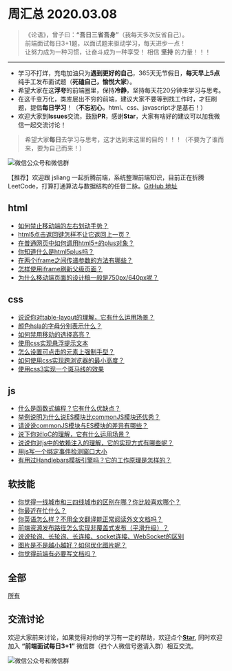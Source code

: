 # 周汇总 2020.03.08

> 《论语》，曾子曰：**“吾日三省吾身”**（我每天多次反省自己）。  
> 前端面试每日3+1题，以面试题来驱动学习，每天进步一点！  
> 让努力成为一种习惯，让奋斗成为一种享受！
> 相信 **坚持** 的力量！！！

---
- 学习不打烊，充电加油只为**遇到更好的自己**，365天无节假日，**每天早上5点**纯手工发布面试题（**死磕自己，愉悦大家**）。
- 希望大家在这**浮夸**的前端圈里，保持**冷静**，坚持每天花20分钟来学习与思考。
- 在这千变万化，类库层出不穷的前端，建议大家不要等到找工作时，才狂刷题，提倡**每日学习**！（**不忘初心**，html、css、javascript才是基石！）
- 欢迎大家到**Issues**交流，鼓励**PR**，感谢**Star**，大家有啥好的建议可以加我微信一起交流讨论！
> 希望大家**每日**去学习与思考，这才达到来这里的目的！！！（不要为了谁而来，要为自己而来！）

![微信公众号和微信群](https://github.com/haizlin/fe-interview/raw/master/resource/images/qrcode.jpg)

【推荐】欢迎跟 jsliang 一起折腾前端，系统整理前端知识，目前正在折腾 LeetCode，打算打通算法与数据结构的任督二脉。[GitHub 地址](https://github.com/LiangJunrong/document-library)

## html
- [如何禁止移动端的左右划动手势？](https://github.com/haizlin/fe-interview/issues/2019)
- [html5点击返回键怎样不让它返回上一页？](https://github.com/haizlin/fe-interview/issues/2015)
- [在普通网页中如何调用html5+的plus对象？](https://github.com/haizlin/fe-interview/issues/2011)
- [你知道什么是html5plus吗？](https://github.com/haizlin/fe-interview/issues/2007)
- [在两个iframe之间传递参数的方法有哪些？](https://github.com/haizlin/fe-interview/issues/2003)
- [怎样使用iframe刷新父级页面？](https://github.com/haizlin/fe-interview/issues/1994)
- [为什么移动端页面的设计稿一般是750px/640px呢？](https://github.com/haizlin/fe-interview/issues/1985)

## css
- [说说你对table-layout的理解，它有什么运用场景？](https://github.com/haizlin/fe-interview/issues/2020)
- [颜色hsla的字母分别表示什么？](https://github.com/haizlin/fe-interview/issues/2016)
- [如何禁用移动的选择高亮？](https://github.com/haizlin/fe-interview/issues/2012)
- [使用css实现悬浮提示文本](https://github.com/haizlin/fe-interview/issues/2008)
- [怎么设置可点击的元素上强制手型？](https://github.com/haizlin/fe-interview/issues/2004)
- [如何使用css实现跨浏览器的最小高度？](https://github.com/haizlin/fe-interview/issues/1995)
- [使用css3实现一个斑马线的效果](https://github.com/haizlin/fe-interview/issues/1986)

## js
- [什么是函数式编程？它有什么优缺点？](https://github.com/haizlin/fe-interview/issues/2021)
- [举例说明为什么说ES模块比commonJS模块还优秀？](https://github.com/haizlin/fe-interview/issues/2017)
- [请说说commonJS模块与ES模块的差异有哪些？](https://github.com/haizlin/fe-interview/issues/2013)
- [说下你对IoC的理解，它有什么运用场景？](https://github.com/haizlin/fe-interview/issues/2009)
- [说说你对js中的依赖注入的理解，它的实现方式有哪些呢？](https://github.com/haizlin/fe-interview/issues/2005)
- [用js写一个绑定事件检测窗口大小](https://github.com/haizlin/fe-interview/issues/1996)
- [有用过Handlebars模板引擎吗？它的工作原理是怎样的？](https://github.com/haizlin/fe-interview/issues/1987)

## 软技能
- [你觉得一线城市和三四线城市的区别在哪？你比较喜欢哪个？](https://github.com/haizlin/fe-interview/issues/2022)
- [你最近在忙什么？](https://github.com/haizlin/fe-interview/issues/2018)
- [你英语怎么样？不用全文翻译能正常阅读外文文档吗？](https://github.com/haizlin/fe-interview/issues/2014)
- [前端资源发布路径怎么实现非覆盖式发布（平滑升级）？](https://github.com/haizlin/fe-interview/issues/2010)
- [说说轮询、长轮询、长连接、socket连接、WebSocket的区别](https://github.com/haizlin/fe-interview/issues/2006)
- [图片是不是越小越好？如何优化图片呢？](https://github.com/haizlin/fe-interview/issues/1997)
- [你觉得前端有必要写文档吗？](https://github.com/haizlin/fe-interview/issues/1988)


## 全部
[所有](https://github.com/haizlin/fe-interview/blob/master/category/week.md)

## 交流讨论
欢迎大家前来讨论，如果觉得对你的学习有一定的帮助，欢迎点个[**Star**](https://github.com/haizlin/fe-interview), 同时欢迎加入 **“前端面试每日3+1”** 微信群（扫个人微信号邀请入群）相互交流。

![微信公众号和微信群](https://github.com/haizlin/fe-interview/raw/master/resource/images/qrcode.jpg)